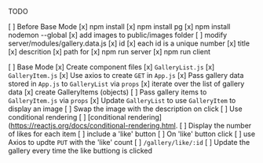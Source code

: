 TODO

[ ] Before Base Mode 
    [x] npm install
    [x] npm install pg
    [x] npm install nodemon --global
    [x] add images to public/images folder
    [ ] modify server/modules/gallery.data.js 
        [x] id
            [x] each id is a unique number
        [x] title
        [x] descrition
        [x] path for
    [x] npm run server
    [x] npm run client

[ ] Base Mode
    [x] Create component files
        [x] `GalleryList.js`
        [x] `GalleryItem.js`
    [x] Use axios to create `GET` in `App.js`
    [x] Pass gallery data stored in `App.js` to `GalleryList` via `props`
        [x] iterate over the list of gallery data
        [x] create GalleryItems (objects)
    [ ] Pass gallery items to `GalleryItem.js` via `props`
        [x] Update  `GalleryList` to use `GalleryItem` to display an image
        [ ] Swap the image with the description on click
            [ ] Use conditional rendering
            [ ] [conditional rendering](https://reactjs.org/docs/conditional-rendering.html.
        [ ] Display the number of likes for each item 
            [ ] include a 'like' button
        [ ] On 'like' button click
            [ ] use Axios to updte `PUT` with the 'like' count
            [ ] `/gallery/like/:id`
            [ ] Update the gallery every time the like buttiong is clicked

